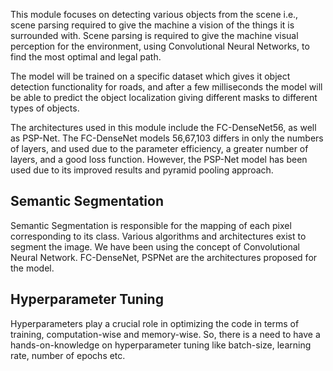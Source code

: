 This module focuses on detecting various objects from the scene i.e., scene parsing required to give the machine a vision of the things it is surrounded with. Scene parsing is required to give the machine visual perception for the environment, using Convolutional Neural Networks, to find the most optimal and legal path.

The model will be trained on a specific dataset which gives it object detection functionality for roads, and after a few milliseconds the model will be able to predict the object localization giving different masks to different types of objects.

The architectures used in this module include the FC-DenseNet56, as well as PSP-Net. The FC-DenseNet models 56,67,103 differs in only the numbers of layers, and used due to the parameter efficiency, a greater number of layers, and a good loss function. However, the PSP-Net model has been used due to its improved results and pyramid pooling approach.

## Semantic Segmentation
Semantic Segmentation is responsible for the mapping of each pixel corresponding to its class. Various algorithms and architectures exist to segment the image. We have been using the concept of Convolutional Neural Network. FC-DenseNet, PSPNet are the architectures proposed for the model.

## Hyperparameter Tuning
Hyperparameters play a crucial role in optimizing the code in terms of training, computation-wise and memory-wise. So, there is a need to have a hands-on-knowledge on hyperparameter tuning like batch-size, learning rate, number of epochs etc.
